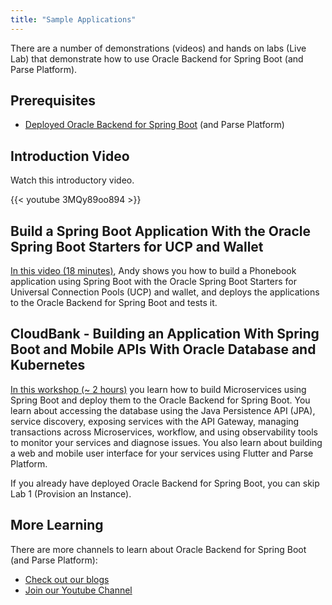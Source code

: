 ```yaml
---
title: "Sample Applications"
---
```


There are a number of demonstrations (videos) and hands on labs (Live Lab) that demonstrate how to use Oracle Backend for Spring Boot
(and Parse Platform).

## Prerequisites

* [Deployed Oracle Backend for Spring Boot](../setup/) (and Parse Platform)

## Introduction Video

Watch this introductory video.

{{< youtube 3MQy89oo894 >}}

## Build a Spring Boot Application With the Oracle Spring Boot Starters for UCP and Wallet

[In this video (18 minutes)](https://youtu.be/T2Y21sk_Wzs), Andy shows you how to build a Phonebook application using Spring Boot with
the Oracle Spring Boot Starters for Universal Connection Pools (UCP) and wallet, and deploys the applications to the Oracle Backend for
Spring Boot and tests it.

## CloudBank - Building an Application With Spring Boot and Mobile APIs With Oracle Database and Kubernetes

[In this workshop (~ 2 hours)](https://bit.ly/CloudBankOnOBaaS) you learn how to build Microservices using Spring Boot and deploy them
to the Oracle Backend for Spring Boot. You learn about accessing the database using the Java Persistence API (JPA), service discovery,
exposing services with the API Gateway, managing transactions across Microservices, workflow, and using observability tools to monitor
your services and diagnose issues. You also learn about building a web and mobile user interface for your services using Flutter and Parse Platform.

If you already have deployed Oracle Backend for Spring Boot, you can skip Lab 1 (Provision an Instance).

## More Learning

There are more channels to learn about Oracle Backend for Spring Boot (and Parse Platform):

* [Check out our blogs](../blogs/)
* [Join our Youtube Channel](https://bit.ly/convergeddatabase)

